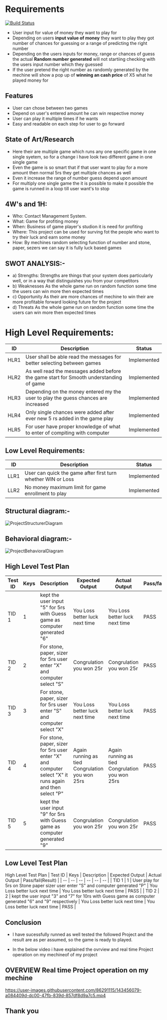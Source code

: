 # Requirements
[![Build Status](https://travis-ci.org/joemccann/dillinger.svg?branch=master)](https://travis-ci.org/joemccann/dillinger)
* User input for value of money they want to play for
* Depending on users **input value of money** they want to play they got number of chances for guessing or a range of predicting the right number
* Depending on the users inputs for money, range or chances of guess the actual **Random number generated** will not startiing checking with the users input number which they guessed
* If the user pretend the right number as randomly generated by the mechine will show a pop up of **winning an cash price** of X5 what he played money for


## Features

- User can chose between two games
- Depend on user's entered amount he can win respective money
- User can play it multiple times if he wants
- Easy and readable on each step for user to go forward


## State of Art/Research
- Here their are multiple game which runs any one specific game in one single syetem, so for a change i have look two different game in one single game
- Even the game is so smart that if that user want to play for a more amount then normal 5rs they get multiple chances as well
- Even it increase the range of number guess depend upon amount
- For multiply one single game the it is possible to make it possible the game is runned in a loop till user want's to stop

## 4W's and 1H:
* Who:
Contact Management System.
* What:
Game for profiting money
* When:
Business of game player's studion it is need for profiting
* Where:
This project can be used for surving fot the people who want to try their luck and earn some money
* How:
By mechines random selecting function of number and stone, paper, sezers we can say it is fully luck based games 

## SWOT ANALYSIS:-
-  a) Strengths:
Strengths are things that your system does particularly well, or in a way that distinguishes you from your competitors
- b) Weaknesses
As the whole game run on random function some time the users can win more then expected times
- c) Opportunity
As their are more chances of mechine to win their are more profitable forward looking future for the project
- d) Threats
As the whole game run on random function some time the users can win more then expected times 


# High Level Requirements:

| ID |	Description |	Status |
| ------ | ------ | ------ |
| HLR1 |	User shall be able read the messages for better selecting between games |	Implemented |
| HLR2 |	As well read the messages added before the game start for Smooth understanding of game  |	Implemented |
| HLR3 |	Depending on the money entered my the user to play the guess chances are increased  |	Implemented |
| HLR4 |	Only single chances were added after ever new 5 rs added in the game play |	Implemented |
| HLR5 |	For user have proper knowledge of what to enter of compiting with computer |	Implemented |
## Low Level Requirements:

| ID |	Description |	Status |
| ------ | ------ | ------ |
| LLR1 |	User can quick the game after first turn whether WIN or Loss |	Implemented |
| LLR2 |	No money maximum limit for game enrollment to play |	Implemented |


## Structural diagram:-
![ProjectStructurerDiagram](https://user-images.githubusercontent.com/86291115/143074435-76300f5b-9e03-44c8-b911-735b8ac89ad1.jpg)


## Behavioral diagram:-
![ProjectBehavioralDiagram](https://user-images.githubusercontent.com/86291115/143074498-c72d26a6-1d2c-4bf1-8d6e-b1be48b398fc.jpg)


## High Level Test Plan

| Test ID |	Keys |	Description	| Expected Output |	Actual Output |	Pass/fail(Result) |
| -- | -- | -- | -- | -- | -- |
| TID 1              | 	1 | kept the user input "5" for 5rs with Guess game as computer generated "6"	 | 	You Loss better luck next time	 | You Loss better luck next time	 | PASS | 
| TID 2 | 2 | For stone, paper, sizer for 5rs user enter "X" and computer select "S" | Congrulation you won 25r		 | Congrulation you won 25r	 | PASS | 
| TID 3 | 	3 | For stone, paper, sizer for 5rs user enter "S" and computer select "X" | 	You Loss better luck next time	 | You Loss better luck next time	 | PASS | 
| TID 4 | 	4 | For stone, paper, sizer for 5rs user enter "X" and computer select "X" it runs again and then select "P" | Again running as tied	Congrulation you won 25rs	 | Again running as tied	Congrulation you won 25rs	 | PASS | 
| TID 5 | 	5 | kept the user input "9" for 5rs with Guess game as computer generated "9"	 | 	Congrulation you won 25r	 | Congrulation you won 25r	 | PASS | 


## Low Level Test Plan
High Level Test Plan
| Test ID |	Keys |	Description	| Expected Output |	Actual Output |	Pass/fail(Result) |
| -- | -- | -- | -- | -- | -- |
| TID 1              | 	1 | User play for 5rs on Stone paper sizer user enter "S" and computer generated "P" | 	You Loss better luck next time	 | You Loss better luck next time	 | PASS | 
| TID 2              | 	2 | kept the user input "3" and "7" for 10rs with Guess game as computer generated "6" and "9" respectively | 	You Loss better luck next time	 | You Loss better luck next time	 | PASS | 


## Conclusion 
- I have sucessfully runned as well tested the followed Project and the result are as per assumed, so the game is ready to played.

- In the below video i have explained the ovrview and real time Project operation on my mechineof of my project
## OVERVIEW Real time Project operation on my mechine
https://user-images.githubusercontent.com/86291115/143456079-a084409d-dc00-47fb-839d-857df8d9a7c5.mp4

## Thank you
